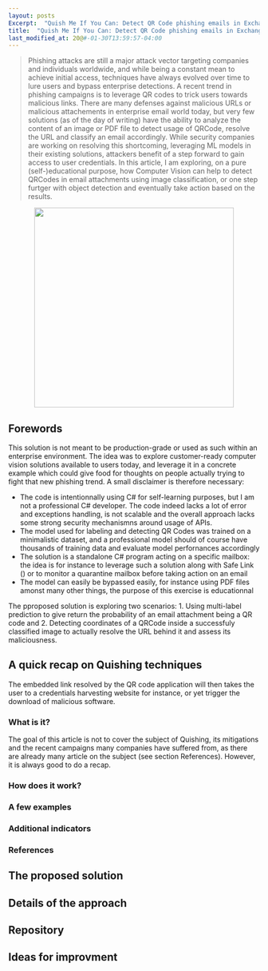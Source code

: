 ```yaml
---
layout: posts
Excerpt:  "Quish Me If You Can: Detect QR Code phishing emails in Exchange using computer vision"
title:  "Quish Me If You Can: Detect QR Code phishing emails in Exchange using computer vision"
last_modified_at: 20@#-01-30T13:59:57-04:00
---
```


> Phishing attacks are still a major attack vector targeting companies and individuals worldwide, and while being a constant mean to achieve initial access, techniques have always evolved over time to lure users and bypass enterprise detections. 
> A recent trend in phishing campaigns is to leverage QR codes to trick users towards malicious links. 
> There are many defenses against malicious URLs or malicious attachements in enterprise email world today, but very few solutions (as of the day of writing) have the ability to analyze the content of an image or PDF file to detect usage of QRCode, resolve the URL and classify an email accordingly.
> While security companies are working on resolving this shortcoming, leveraging ML models in their existing solutions, attackers benefit of a step forward to gain access to user credentials. 
> In this article, I am exploring, on a pure (self-)educational purpose, how Computer Vision can help to detect QRCodes in email attachments using image classification, or one step furtger with object detection and eventually take action based on the results.

<div style="text-align:center">
<img src="https://i.pinimg.com/736x/2c/ef/ed/2cefed8eff6c9389d9322c1e1d6ebebc--marvel.jpg" width="400px" />
</div>

## Forewords

This solution is not meant to be production-grade or used as such within an enterprise environment. The idea was to explore customer-ready computer vision solutions available to users today, and leverage it in a concrete example which could give food for thoughts on people actually trying to fight that new phishing trend. 
A small disclaimer is therefore necessary:
- The code is intentionnally using C# for self-learning purposes, but I am not a professional C# developer. The code indeed lacks a lot of error and exceptions handling, is not scalable and the overall approach lacks some strong security mechanismns around usage of APIs.
- The model used for labeling and detecting QR Codes was trained on a minimalistic dataset, and a professional model should of course have thousands of training data and evaluate model perfornances accordingly
- The solution is a standalone C# program acting on a specific mailbox: the idea is for instance to leverage such a solution along with Safe Link () or to monitor a quarantine mailbox before taking action on an email
- The model can easily be bypassed easily, for instance using PDF files amonst many other things, the purpose of this exercise is educationnal

The pproposed solution is exploring two scenarios: 1. Using multi-label prediction to give return the probability of an email attachment being a QR code and 2. Detecting coordinates of a QRCode inside a successfuly classified image to actually resolve the URL behind it and assess its maliciousness.


## A quick recap on Quishing techniques

The embedded link resolved by the QR code application will then takes the user to a credentials harvesting website for instance, or yet trigger the download of malicious software. 

### What is it?

The goal of this article is not to cover the subject of Quishing, its mitigations and the recent campaigns many companies have suffered from, as there are already many article on the subject (see section References). However, it is always good to do a recap. 

### How does it work?
### A few examples
### Additional indicators 
### References

## The proposed solution

## Details of the approach 

## Repository 

## Ideas for improvment 
